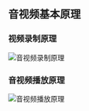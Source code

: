 ## 音视频基本原理

### 视频录制原理

![音视频录制原理](./images/音视频录制原理.png)

### 音视频播放原理

![音视频播放原理](./images/音视频播放原理.png)
